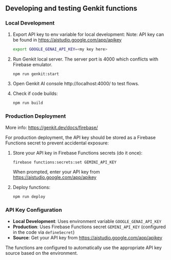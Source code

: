 ## Developing and testing Genkit functions

### Local Development

1. Export API key to env variable for local development:
   Note: API key can be found in https://aistudio.google.com/app/apikey

    ```bash
    export GOOGLE_GENAI_API_KEY=<my key here>
    ```

2. Run Genkit local server. The server port is 4000 which conflicts with Firebase emulator.

    ```bash
    npm run genkit:start
    ```

3. Open Genkit AI console http://localhost:4000/ to test flows.

4. Check if code builds:

   ```bash
   npm run build 
   ```

### Production Deployment

More info: https://genkit.dev/docs/firebase/

For production deployment, the API key should be stored as a Firebase Functions secret to prevent accidental exposure:

1. Store your API key in Firebase Functions secrets (do it once):
   ```bash
   firebase functions:secrets:set GEMINI_API_KEY
   ```
   When prompted, enter your API key from https://aistudio.google.com/app/apikey

2. Deploy functions:
   ```bash
   npm run deploy
   ```

### API Key Configuration

- **Local Development**: Uses environment variable `GOOGLE_GENAI_API_KEY`
- **Production**: Uses Firebase Functions secret `GEMINI_API_KEY` (configured in the code via `defineSecret`)
- **Source**: Get your API key from https://aistudio.google.com/app/apikey

The functions are configured to automatically use the appropriate API key source based on the environment.